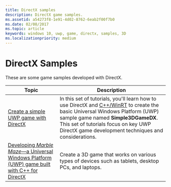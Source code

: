 ```yaml
---
title: DirectX samples
description: DirectX game samples.
ms.assetid: a54273f8-1e91-4d02-8762-6eab2f00f7b0
ms.date: 02/08/2017
ms.topic: article
keywords: windows 10, uwp, game, directx, samples, 3D
ms.localizationpriority: medium
---
```

# DirectX Samples

These are some game samples developed with DirectX.

|Topic|Description|
|-|-|
|[Create a simple UWP game with DirectX](tutorial--create-your-first-uwp-directx-game.md)|In this set of tutorials, you'll learn how to use DirectX and [C++/WinRT](/windows/uwp/cpp-and-winrt-apis/) to create the basic Universal Windows Platform (UWP) sample game named **Simple3DGameDX**. This set of tutorials focus on key UWP DirectX game development techniques and considerations.|
|[Developing *Marble Maze*&mdash;a Universal Windows Platform (UWP) game built with C++ for DirectX](developing-marble-maze-a-windows-store-game-in-cpp-and-directx.md)|Create a 3D game that works on various types of devices such as tablets, desktop PCs, and laptops.|
